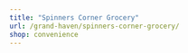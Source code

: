 ```yaml
---
title: "Spinners Corner Grocery"
url: /grand-haven/spinners-corner-grocery/
shop: convenience
---
```

